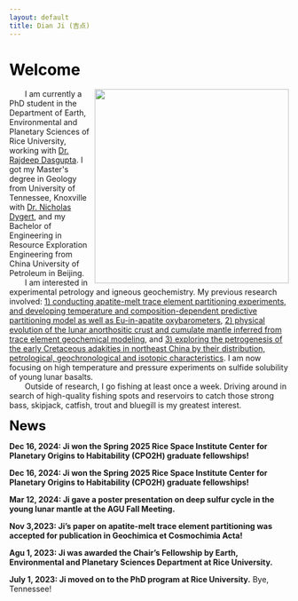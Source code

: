 ```yaml
---
layout: default
title: Dian Ji (吉点)
---
```


# <span style="color:black">Welcome</span>
<img align="right" src="https://dian01811.github.io/files/photo.jpg" width="350">
  
&emsp;&emsp;I am currently a PhD student in the Department of Earth, Environmental and Planetary Sciences of Rice University, working with [Dr. Rajdeep Dasgupta](https://www.dasgupta.rice.edu). I got my Master's degree in Geology from University of Tennessee, Knoxville with [Dr. Nicholas Dygert](https://dygert.utk.edu), and my Bachelor of Engineering in Resource Exploration Engineering from China University of Petroleum in Beijing.<br>&emsp;&emsp;I am interested in experimental petrology and igneous geochemistry. My previous research involved: [1) conducting apatite-melt trace element partitioning experiments, and developing temperature and composition-dependent predictive partitioning model as well as Eu-in-apatite oxybarometers](https://dian01811.github.io/files/Ji_GCA_2024.pdf), [2) physical evolution of the lunar anorthositic crust and cumulate mantle inferred from trace element geochemical modeling](https://dian01811.github.io/files/Ji_EPSL_2023.pdf), and [3) exploring the petrogenesis of the early Cretaceous adakities in northeast China by their distribution, petrological, geochronological and isotopic characteristics](https://dian01811.github.io/files/Ji_IGR_2020.pdf). I am now focusing on high temperature and pressure experiments on sulfide solubility of young lunar basalts.<br>
&emsp;&emsp;Outside of research, I go fishing at least once a week. Driving around in search of high-quality fishing spots and reservoirs to catch those strong bass, skipjack, catfish, trout and bluegill is my greatest interest.



<font size=5 color="black"><strong>News</strong></font>

<strong>Dec 16, 2024: Ji won the Spring 2025 Rice Space Institute  Center for Planetary Origins to Habitability (CPO2H) graduate fellowships!</strong>

<strong>Dec 16, 2024: Ji won the Spring 2025 Rice Space Institute  Center for Planetary Origins to Habitability (CPO2H) graduate fellowships!</strong>

<strong>Mar 12, 2024: Ji gave a poster presentation on deep sulfur cycle in the young lunar mantle at the AGU Fall Meeting.</strong>

<strong>Nov 3,2023: Ji’s paper on apatite-melt trace element partitioning was accepted for publication in Geochimica et Cosmochimia Acta!</strong>

<strong>Agu 1, 2023: Ji was awarded the Chair’s Fellowship by Earth, Environmental and Planetary Sciences Department at Rice University.</strong>

<strong>July 1, 2023: Ji moved on to the PhD program at Rice University.</strong> Bye, Tennessee!



